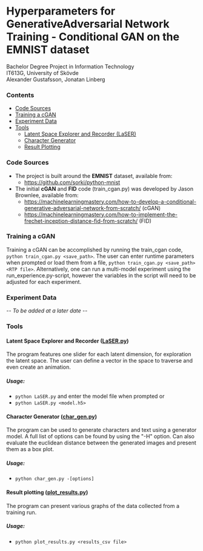 # Hyperparameters for GenerativeAdversarial Network Training - Conditional GAN on the EMNIST dataset
Bachelor Degree Project in Information Technology  
IT613G, University of Skövde  
Alexander Gustafsson, Jonatan Linberg

### Contents
 * [Code Sources](#Code-Sources)
 * [Training a cGAN](#Training-a-cGAN)
 * [Experiment Data](#Experiment-Data)
 * [Tools](#Tools)
   * [Latent Space Explorer and Recorder (LaSER)](#latent-space-explorer-and-recorder-laserpy)
   * [Character Generator](#character-generator-char_genpy)
   * [Result Plotting](#result-plotting-plot_resultspy)

### Code Sources
 * The project is built around the **EMNIST** dataset, available from:
   * https://github.com/sorki/python-mnist
 * The initial **cGAN** and **FID** code (train_cgan.py) was developed by Jason Brownlee, available from: 
   * https://machinelearningmastery.com/how-to-develop-a-conditional-generative-adversarial-network-from-scratch/ (cGAN)
   * https://machinelearningmastery.com/how-to-implement-the-frechet-inception-distance-fid-from-scratch/ (FID)

### Training a cGAN
Training a cGAN can be accomplished by running the train_cgan code, `python train_cgan.py <save_path>`. The user can enter runtime parameters when prompted or load them from a file, `python train_cgan.py <save_path> <RTP file>`. Alternatively, one can run a multi-model experiment using the run_experience.py-script, however the variables in the script will need to be adjusted for each experiment. 

### Experiment Data
-- _To be added at a later date_ --

### Tools
#### Latent Space Explorer and Recorder ([LaSER.py](/LaSER.py))
The program features one slider for each latent dimension, for exploration the latent space. The user can define a vector in the space to traverse and even create an animation. 

##### Usage:
 * `python LaSER.py` and enter the model file when prompted or
 * `python LaSER.py <model.h5>`


#### Character Generator ([char_gen.py](/char_gen.py))
The program can be used to generate characters and text using a generator model. A full list of options can be found by using the "-H" option. Can also evaluate the euclidean distance between the generated images and present them as a box plot.

##### Usage:
* `python char_gen.py -[options]`


#### Result plotting ([plot_results.py](plot_results.py))
The program can present various graphs of the data collected from a training run. 

##### Usage:
* `python plot_results.py <results_csv file>`
